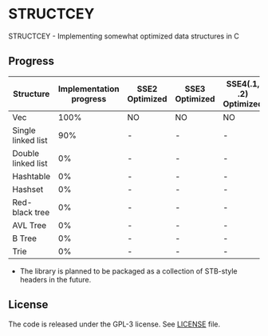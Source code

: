 # STRUCTCEY 
STRUCTCEY - Implementing somewhat optimized data structures in C

## Progress

| Structure          | Implementation progress | SSE2 Optimized | SSE3 Optimized | SSE4(.1, .2) Optimized | AVX(1, 2, 512) Optimized |
|--------------------|-------------------------|----------------|----------------|------------------------|--------------------------|
| Vec                | 100%                    | NO             | NO             | NO                     | YES                      |
| Single linked list | 90%                      | -              | -              | -                      | -                        |
| Double linked list | 0%                      | -              | -              | -                      | -                        |
| Hashtable          | 0%                      | -              | -              | -                      | -                        |
| Hashset            | 0%                      | -              | -              | -                      | -                        |
| Red-black tree     | 0%                      | -              | -              | -                      | -                        |
| AVL Tree           | 0%                      | -              | -              | -                      | -                        |
| B Tree             | 0%                      | -              | -              | -                      | -                        |
| Trie               | 0%                      | -              | -              | -                      | -                        | 

- The library is planned to be packaged as a collection of STB-style headers in the future.

## License
The code is released under the GPL-3 license. See [LICENSE](./LICENSE) file.